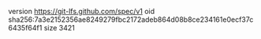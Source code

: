 version https://git-lfs.github.com/spec/v1
oid sha256:7a3e2152356ae8249279fbc2172adeb864d08b8ce234161e0ecf37c6435f64f1
size 3421
